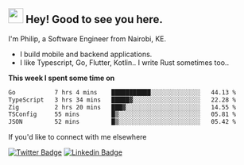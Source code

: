 <h2><img src="https://slackmojis.com/emojis/3643-cool-doge/download" width="30"/> Hey! Good to see you here.</h2>

<p>I'm Philip, a Software Engineer from Nairobi, KE. 

- I build mobile and backend applications.
- I like Typescript, Go, Flutter, Kotlin.. I write Rust sometimes too..</p>

**This week I spent some time on**
<!--START_SECTION:waka-->

```txt
Go           7 hrs 4 mins    ███████████░░░░░░░░░░░░░░   44.13 %
TypeScript   3 hrs 34 mins   █████▓░░░░░░░░░░░░░░░░░░░   22.28 %
Zig          2 hrs 20 mins   ███▓░░░░░░░░░░░░░░░░░░░░░   14.55 %
TSConfig     55 mins         █▒░░░░░░░░░░░░░░░░░░░░░░░   05.81 %
JSON         52 mins         █▒░░░░░░░░░░░░░░░░░░░░░░░   05.42 %
```

<!--END_SECTION:waka-->

If you'd like to connect with me elsewhere

[![Twitter Badge](https://img.shields.io/badge/-Twitter-1ca0f1?style=flat-square&labelColor=1ca0f1&logo=twitter&logoColor=white&link=https://twitter.com/_diogorodrigues)](https://twitter.com/kimathiphil)  [![Linkedin Badge](https://img.shields.io/badge/-LinkedIn-blue?style=flat-square&logo=Linkedin&logoColor=white&link=https://www.linkedin.com/in/philip-kimathi-2604a9114/)](https://www.linkedin.com/in/philip-kimathi-2604a9114/)
